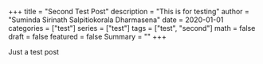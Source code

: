 +++
title = "Second Test Post"
description = "This is for testing"
author = "Suminda Sirinath Salpitiokorala Dharmasena"
date = 2020-01-01
categories = ["test"]
series = ["test"]
tags = ["test", "second"]
math = false
draft = false
featured = false
Summary = ""
+++

Just a test post